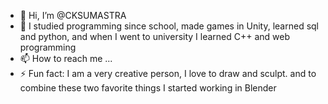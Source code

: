 - 👋 Hi, I’m @CKSUMASTRA
- 👀 I studied programming since school, made games in Unity, learned sql and python, and when I went to university I learned C++ and web programming
- 📫 How to reach me ...
- ⚡ Fun fact: I am a very creative person, I love to draw and sculpt. and to combine these two favorite things I started working in Blender

<!---
CKSUMASTRA/CKSUMASTRA is a ✨ special ✨ repository because its `README.md` (this file) appears on your GitHub profile.
You can click the Preview link to take a look at your changes.
--->

